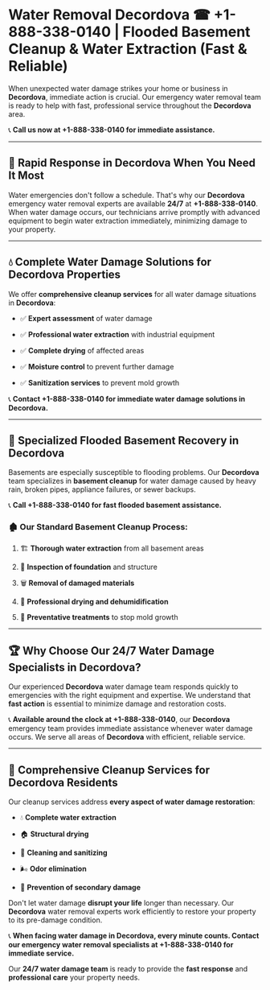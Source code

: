 # Water Removal Decordova ☎ +1-888-338-0140 | Flooded Basement Cleanup & Water Extraction (Fast & Reliable)

When unexpected water damage strikes your home or business in **Decordova**, immediate action is crucial. Our emergency water removal team is ready to help with fast, professional service throughout the **Decordova** area. 

📞 **Call us now at +1-888-338-0140 for immediate assistance.**
---
## 🚀 Rapid Response in Decordova When You Need It Most
Water emergencies don't follow a schedule. That's why our **Decordova** emergency water removal experts are available **24/7** at **+1-888-338-0140**. When water damage occurs, our technicians arrive promptly with advanced equipment to begin water extraction immediately, minimizing damage to your property.
---
## 💧 Complete Water Damage Solutions for Decordova Properties
We offer **comprehensive cleanup services** for all water damage situations in **Decordova**:
- ✅ **Expert assessment** of water damage  
- ✅ **Professional water extraction** with industrial equipment  
- ✅ **Complete drying** of affected areas  
- ✅ **Moisture control** to prevent further damage  
- ✅ **Sanitization services** to prevent mold growth  
📞 **Contact +1-888-338-0140 for immediate water damage solutions in Decordova.**
---
## 🌊 Specialized Flooded Basement Recovery in Decordova
Basements are especially susceptible to flooding problems. Our **Decordova** team specializes in **basement cleanup** for water damage caused by heavy rain, broken pipes, appliance failures, or sewer backups. 
📞 **Call +1-888-338-0140 for fast flooded basement assistance.**
### 🏚️ Our Standard Basement Cleanup Process:
1. 🏗️ **Thorough water extraction** from all basement areas  
2. 🔎 **Inspection of foundation** and structure  
3. 🗑️ **Removal of damaged materials**  
4. 💨 **Professional drying and dehumidification**  
5. 🚫 **Preventative treatments** to stop mold growth  
---
## 🏆 Why Choose Our 24/7 Water Damage Specialists in Decordova?
Our experienced **Decordova** water damage team responds quickly to emergencies with the right equipment and expertise. We understand that **fast action** is essential to minimize damage and restoration costs.
📞 **Available around the clock at +1-888-338-0140**, our **Decordova** emergency team provides immediate assistance whenever water damage occurs. We serve all areas of **Decordova** with efficient, reliable service.
---
## 🧹 Comprehensive Cleanup Services for Decordova Residents
Our cleanup services address **every aspect of water damage restoration**:
- 💧 **Complete water extraction**  
- 🏠 **Structural drying**  
- 🧼 **Cleaning and sanitizing**  
- 🌬️ **Odor elimination**  
- 🚫 **Prevention of secondary damage**  
Don't let water damage **disrupt your life** longer than necessary. Our **Decordova** water removal experts work efficiently to restore your property to its pre-damage condition.
📞 **When facing water damage in Decordova, every minute counts. Contact our emergency water removal specialists at +1-888-338-0140 for immediate service.**
Our **24/7 water damage team** is ready to provide the **fast response** and **professional care** your property needs.
